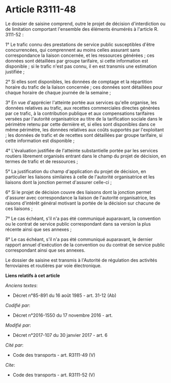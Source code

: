 # Article R3111-48

Le dossier de saisine comprend, outre le projet de décision d'interdiction ou de limitation comportant l'ensemble des
éléments énumérés à l'article R. 3111-52 : 

1° Le trafic connu des prestations de service public susceptibles d'être concurrencées, qui comprennent au moins celles
assurant sans correspondance la liaison concernée, et les ressources générées ; ces données sont détaillées par groupe
tarifaire, si cette information est disponible ; si le trafic n'est pas connu, il en est transmis une estimation justifiée ; 

2° Si elles sont disponibles, les données de comptage et la répartition horaire du trafic de la liaison concernée ; ces
données sont détaillées pour chaque horaire de chaque journée de la semaine ; 

3° En vue d'apprécier l'atteinte portée aux services qu'elle organise, les données relatives au trafic, aux recettes
commerciales directes générées par ce trafic, à la contribution publique et aux compensations tarifaires versées par
l'autorité organisatrice au titre de la tarification sociale dans le périmètre retenu par cette dernière et, si elles sont
disponibles dans ce même périmètre, les données relatives aux coûts supportés par l'exploitant ; les données de trafic et de
recettes sont détaillées par groupe tarifaire, si cette information est disponible ; 

4° L'évaluation justifiée de l'atteinte substantielle portée par les services routiers librement organisés entrant dans le
champ du projet de décision, en termes de trafic et de ressources ; 

5° La justification du champ d'application du projet de décision, en particulier les liaisons similaires à celle de
l'autorité organisatrice et les liaisons dont la jonction permet d'assurer celle-ci ; 

6° Si le projet de décision couvre des liaisons dont la jonction permet d'assurer avec correspondance la liaison de
l'autorité organisatrice, les raisons d'intérêt général motivant la portée de la décision sur chacune de ces liaisons ; 

7° Le cas échéant, s'il n'a pas été communiqué auparavant, la convention ou le contrat de service public correspondant dans
sa version la plus récente ainsi que ses annexes ; 

8° Le cas échéant, s'il n'a pas été communiqué auparavant, le dernier rapport annuel d'exécution de la convention ou du
contrat de service public correspondant ainsi que ses annexes. 

Le dossier de saisine est transmis à l'Autorité de régulation des activités ferroviaires et routières par voie électronique.

**Liens relatifs à cet article**

_Anciens textes_:

  - Décret n°85-891 du 16 août 1985 - art. 31-12 (Ab)

_Codifié par_:

  - Décret n°2016-1550 du 17 novembre 2016 - art.

_Modifié par_:

  - Décret n°2017-107 du 30 janvier 2017 - art. 6

_Cité par_:

  - Code des transports - art. R3111-49 (V)

_Cite_:

  - Code des transports - art. R3111-52 (V)
